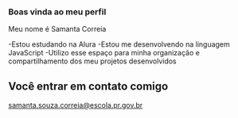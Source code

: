 ### Boas vinda ao meu perfil

Meu nome é Samanta Correia 

-Estou estudando na Alura
-Estou me desenvolvendo na linguagem JavaScript
-Utilizo esse espaço para minha organização e compartilhamento dos meu projetos desenvolvidos

## Você entrar em contato comigo

samanta.souza.correia@escola.pr.gov.br
